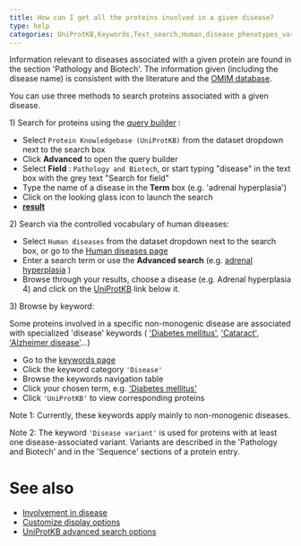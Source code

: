 ```yaml
---
title: How can I get all the proteins involved in a given disease?
type: help
categories: UniProtKB,Keywords,Text_search,Human,disease_phenotypes_variants,faq
---
```


Information relevant to diseases associated with a given protein are found in the section 'Pathology and Biotech'. The information given (including the disease name) is consistent with the literature and the [OMIM database](http://www.ncbi.nlm.nih.gov/sites/entrez?db=omim).

You can use three methods to search proteins associated with a given disease.

1\) Search for proteins using the [query builder](https://www.uniprot.org/help/advanced_search) :

- Select `Protein Knowledgebase (UniProtKB)` from the dataset dropdown next to the search box
- Click **Advanced** to open the query builder
- Select **Field** : `Pathology and Biotech`, or start typing "disease" in the text box with the grey text "Search for field"
- Type the name of a disease in the **Term** box (e.g. 'adrenal hyperplasia')
- Click on the looking glass icon to launch the search
- **[result](https://www.uniprot.org/uniprotkb?query=annotation%3A%28type%3Adisease+%22adrenal+hyperplasia%22%29)**

2\) Search via the controlled vocabulary of human diseases:

- Select `Human diseases` from the dataset dropdown next to the search box, or go to the [Human diseases page](https://www.uniprot.org/diseases)
- Enter a search term or use the **Advanced search** (e.g. [adrenal hyperplasia](https://www.uniprot.org/diseases/?query=adrenal+hyperplasia) )
- Browse through your results, choose a disease (e.g. Adrenal hyperplasia 4) and click on the [UniProtKB](https://www.uniprot.org/uniprotkb?query=disease:DI-00044 "xxx") link below it.

3\) Browse by keyword:

Some proteins involved in a specific non-monogenic disease are associated with specialized 'disease' keywords ( ['Diabetes mellitus'](https://www.uniprot.org/keywords/219), ['Cataract'](https://www.uniprot.org/keywords/898), ['Alzheimer disease'](https://www.uniprot.org/keywords/26)...)

- Go to the [keywords page](https://www.uniprot.org/keywords/)
- Click the keyword category `'Disease'`
- Browse the keywords navigation table
- Click your chosen term, e.g. ['Diabetes mellitus'](https://www.uniprot.org/keywords/219)
- Click `'UniProtKB'` to view corresponding proteins

Note 1: Currently, these keywords apply mainly to non-monogenic diseases.

Note 2: The keyword `'Disease variant'` is used for proteins with at least one disease-associated variant. Variants are described in the 'Pathology and Biotech' and in the 'Sequence' sections of a protein entry.

# See also

- [Involvement in disease](https://www.uniprot.org/help/involvement_in_disease)
- [Customize display options](https://www.uniprot.org/help/customize)
- [UniProtKB advanced search options](https://www.uniprot.org/help/advanced_search)
